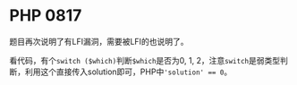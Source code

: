 # PHP 0817

题目再次说明了有LFI漏洞，需要被LFI的也说明了。

看代码，有个`switch ($which)`判断`$which`是否为0, 1, 2，注意`switch`是弱类型判断，利用这个直接传入solution即可，PHP中`'solution' == 0`。

